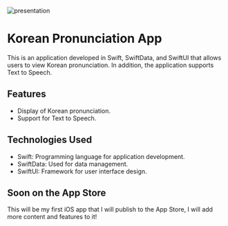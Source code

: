 ![presentation](https://github.com/martinolidev/Hangul-ToolKit/assets/149841273/6d9d06b8-3f25-4e4c-91bb-7437e449d8cf)

# Korean Pronunciation App

This is an application developed in Swift, SwiftData, and SwiftUI that allows users to view Korean pronunciation. In addition, the application supports Text to Speech.

## Features

- Display of Korean pronunciation.
- Support for Text to Speech.

## Technologies Used

- Swift: Programming language for application development.
- SwiftData: Used for data management.
- SwiftUI: Framework for user interface design.

## Soon on the App Store

This will be my first iOS app that I will publish to the App Store, I will add more content and features to it!
